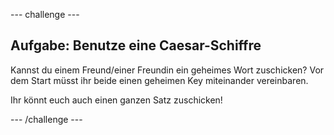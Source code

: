 --- challenge ---
## Aufgabe: Benutze eine Caesar-Schiffre
Kannst du einem Freund/einer Freundin ein geheimes Wort zuschicken? Vor dem Start müsst ihr beide einen geheimen Key miteinander vereinbaren.

Ihr könnt euch auch einen ganzen Satz zuschicken!


--- /challenge ---